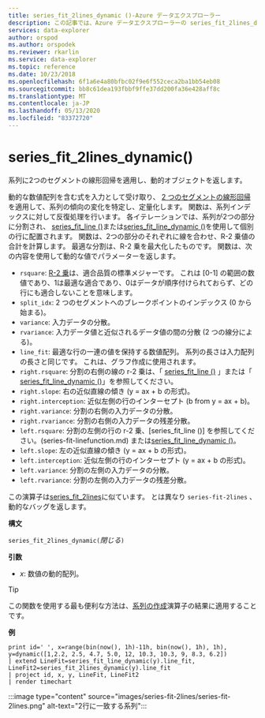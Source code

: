 ```yaml
---
title: series_fit_2lines_dynamic ()-Azure データエクスプローラー
description: この記事では、Azure データエクスプローラーの series_fit_2lines_dynamic () について説明します。
services: data-explorer
author: orspod
ms.author: orspodek
ms.reviewer: rkarlin
ms.service: data-explorer
ms.topic: reference
ms.date: 10/23/2018
ms.openlocfilehash: 6f1a6e4a80bfbc02f9e6f552ceca2ba1bb54eb08
ms.sourcegitcommit: bb8c61dea193fbbf9ffe37dd200fa36e428aff8c
ms.translationtype: MT
ms.contentlocale: ja-JP
ms.lasthandoff: 05/13/2020
ms.locfileid: "83372720"
---
```

# <a name="series_fit_2lines_dynamic"></a>series_fit_2lines_dynamic()

系列に2つのセグメントの線形回帰を適用し、動的オブジェクトを返します。  

動的な数値配列を含む式を入力として受け取り、 [2 つのセグメントの線形回帰](https://en.wikipedia.org/wiki/Segmented_regression)を適用して、系列の傾向の変化を特定し、定量化します。 関数は、系列インデックスに対して反復処理を行います。 各イテレーションでは、系列が2つの部分に分割され、 [series_fit_line ()](series-fit-linefunction.md)または[series_fit_line_dynamic ()](series-fit-line-dynamicfunction.md)を使用して個別の行に配置されます。 関数は、2つの部分のそれぞれに線を合わせ、R-2 乗値の合計を計算します。 最適な分割は、R-2 乗を最大化したものです。 関数は、次の内容を使用して動的な値でパラメーターを返します。

* `rsquare`: [R-2 乗](https://en.wikipedia.org/wiki/Coefficient_of_determination)は、適合品質の標準メジャーです。 これは [0-1] の範囲の数値であり、1は最適な適合であり、0はデータが順序付けられておらず、どの行にも適合しないことを意味します。
* `split_idx`: 2 つのセグメントへのブレークポイントのインデックス (0 から始まる)。
* `variance`: 入力データの分散。
* `rvariance`: 入力データ値と近似されるデータ値の間の分散 (2 つの線分による)。
* `line_fit`: 最適な行の一連の値を保持する数値配列。 系列の長さは入力配列の長さと同じです。 これは、グラフ作成に使用されます。
* `right.rsquare`: 分割の右側の線の r-2 乗は、「 [series_fit_line ()](series-fit-linefunction.md) 」または「 [series_fit_line_dynamic ()](series-fit-line-dynamicfunction.md)」を参照してください。
* `right.slope`: 右の近似直線の傾き (y = ax + b の形式)。
* `right.interception`: 近似左側の行のインターセプト (b from y = ax + b)。
* `right.variance`: 分割の右側の入力データの分散。
* `right.rvariance`: 分割の右側の入力データの残差分散。
* `left.rsquare`: 分割の左側の行の r-2 乗、[series_fit_line ()] を参照してください。(series-fit-linefunction.md) または[series_fit_line_dynamic ()](series-fit-line-dynamicfunction.md)。
* `left.slope`: 左の近似直線の傾き (y = ax + b の形式)。
* `left.interception`: 近似左側の行のインターセプト (y = ax + b の形式)。
* `left.variance`: 分割の左側の入力データの分散。
* `left.rvariance`: 分割の左側の入力データの残差分散。

この演算子は[series_fit_2lines](series-fit-2linesfunction.md)に似ています。 とは異なり `series-fit-2lines` 、動的なバッグを返します。

**構文**

`series_fit_2lines_dynamic(`*閉じる*`)`

**引数**

* *x*: 数値の動的配列。  

> [!TIP]
> この関数を使用する最も便利な方法は、[系列の作成](make-seriesoperator.md)演算子の結果に適用することです。

**例**

<!-- csl: https://help.kusto.windows.net:443/Samples -->
```kusto
print id=' ', x=range(bin(now(), 1h)-11h, bin(now(), 1h), 1h), y=dynamic([1,2.2, 2.5, 4.7, 5.0, 12, 10.3, 10.3, 9, 8.3, 6.2])
| extend LineFit=series_fit_line_dynamic(y).line_fit, LineFit2=series_fit_2lines_dynamic(y).line_fit
| project id, x, y, LineFit, LineFit2
| render timechart
```

:::image type="content" source="images/series-fit-2lines/series-fit-2lines.png" alt-text="2行に一致する系列":::
